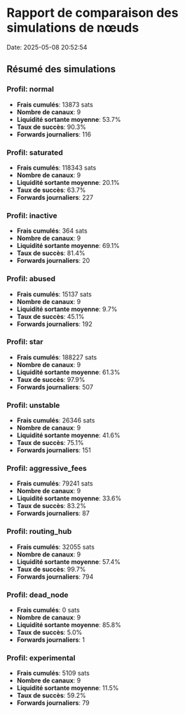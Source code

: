 # Rapport de comparaison des simulations de nœuds

Date: 2025-05-08 20:52:54

## Résumé des simulations

### Profil: normal

- **Frais cumulés**: 13873 sats
- **Nombre de canaux**: 9
- **Liquidité sortante moyenne**: 53.7%
- **Taux de succès**: 90.3%
- **Forwards journaliers**: 116

### Profil: saturated

- **Frais cumulés**: 118343 sats
- **Nombre de canaux**: 9
- **Liquidité sortante moyenne**: 20.1%
- **Taux de succès**: 63.7%
- **Forwards journaliers**: 227

### Profil: inactive

- **Frais cumulés**: 364 sats
- **Nombre de canaux**: 9
- **Liquidité sortante moyenne**: 69.1%
- **Taux de succès**: 81.4%
- **Forwards journaliers**: 20

### Profil: abused

- **Frais cumulés**: 15137 sats
- **Nombre de canaux**: 9
- **Liquidité sortante moyenne**: 9.7%
- **Taux de succès**: 45.1%
- **Forwards journaliers**: 192

### Profil: star

- **Frais cumulés**: 188227 sats
- **Nombre de canaux**: 9
- **Liquidité sortante moyenne**: 61.3%
- **Taux de succès**: 97.9%
- **Forwards journaliers**: 507

### Profil: unstable

- **Frais cumulés**: 26346 sats
- **Nombre de canaux**: 9
- **Liquidité sortante moyenne**: 41.6%
- **Taux de succès**: 75.1%
- **Forwards journaliers**: 151

### Profil: aggressive_fees

- **Frais cumulés**: 79241 sats
- **Nombre de canaux**: 9
- **Liquidité sortante moyenne**: 33.6%
- **Taux de succès**: 83.2%
- **Forwards journaliers**: 87

### Profil: routing_hub

- **Frais cumulés**: 32055 sats
- **Nombre de canaux**: 9
- **Liquidité sortante moyenne**: 57.4%
- **Taux de succès**: 99.7%
- **Forwards journaliers**: 794

### Profil: dead_node

- **Frais cumulés**: 0 sats
- **Nombre de canaux**: 9
- **Liquidité sortante moyenne**: 85.8%
- **Taux de succès**: 5.0%
- **Forwards journaliers**: 1

### Profil: experimental

- **Frais cumulés**: 5109 sats
- **Nombre de canaux**: 9
- **Liquidité sortante moyenne**: 11.5%
- **Taux de succès**: 59.2%
- **Forwards journaliers**: 79

